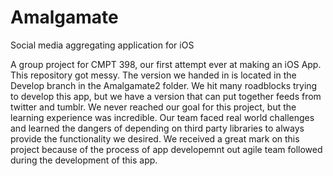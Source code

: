 # Amalgamate
Social media aggregating application for iOS

A group project for CMPT 398, our first attempt ever at making an iOS App. This repository got messy. The version we handed in is located in the Develop branch in the Amalgamate2 folder.  We hit many roadblocks trying to develop this app, but we have a version that can put together feeds from twitter and tumblr.  We never reached our goal for this project, but the learning experience was incredible.  Our team faced real world challenges and learned the dangers of depending on third party libraries to always provide the functionality we desired.  We received a great mark on this project because of the process of app developemnt out agile team followed during the development of this app.

